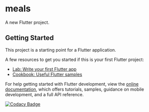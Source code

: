# meals

A new Flutter project.

## Getting Started

This project is a starting point for a Flutter application.

A few resources to get you started if this is your first Flutter project:

- [Lab: Write your first Flutter app](https://docs.flutter.dev/get-started/codelab)
- [Cookbook: Useful Flutter samples](https://docs.flutter.dev/cookbook)

For help getting started with Flutter development, view the
[online documentation](https://docs.flutter.dev/), which offers tutorials,
samples, guidance on mobile development, and a full API reference.

[![Codacy Badge](https://app.codacy.com/project/badge/Grade/d4781cc94c1946a48b0ffa7b8833aefe)](https://app.codacy.com/gh/ajay-rathod0801/Meals-Flutter-App/dashboard?utm_source=gh&utm_medium=referral&utm_content=&utm_campaign=Badge_grade)
